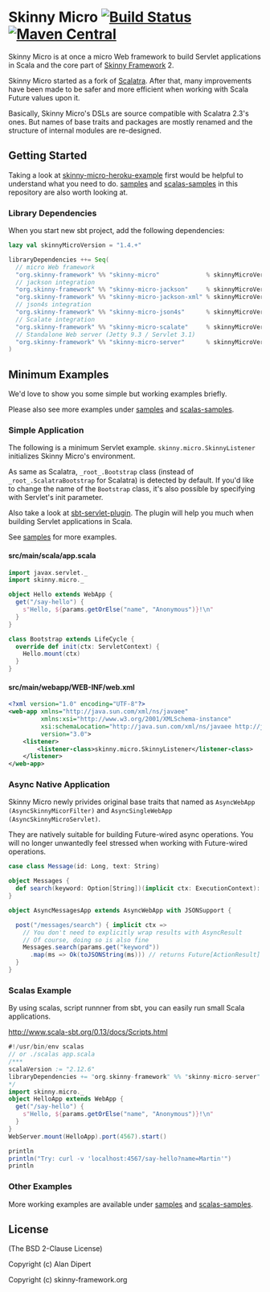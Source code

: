 # Skinny Micro [![Build Status](https://travis-ci.org/skinny-framework/skinny-micro.svg)](https://travis-ci.org/skinny-framework/skinny-micro) [![Maven Central](https://maven-badges.herokuapp.com/maven-central/org.skinny-framework/skinny-micro_2.12/badge.svg)](https://maven-badges.herokuapp.com/maven-central/org.skinny-framework/skinny-micro_2.12)

Skinny Micro is at once a micro Web framework to build Servlet applications in Scala and the core part of [Skinny Framework](http://skinny-framework.org/) 2.

Skinny Micro started as a fork of [Scalatra](http://scalatra.org/). After that, many improvements have been made to be safer and more efficient when working with Scala Future values upon it.

Basically, Skinny Micro's DSLs are source compatible with Scalatra 2.3's ones. But names of base traits and packages are mostly renamed and the structure of internal modules are re-designed.

## Getting Started

Taking a look at [skinny-micro-heroku-example](https://github.com/skinny-framework/skinny-micro-heroku-example) first would be helpful to understand what you need to do. [samples](https://github.com/skinny-framework/skinny-micro/tree/master/samples) and [scalas-samples](https://github.com/skinny-framework/skinny-micro/tree/master/scalas-samples) in this repository are also worth looking at.

### Library Dependencies

When you start new sbt project, add the following dependencies:

```scala
lazy val skinnyMicroVersion = "1.4.+"

libraryDependencies ++= Seq(
  // micro Web framework
  "org.skinny-framework" %% "skinny-micro"             % skinnyMicroVersion,
  // jackson integration
  "org.skinny-framework" %% "skinny-micro-jackson"     % skinnyMicroVersion,
  "org.skinny-framework" %% "skinny-micro-jackson-xml" % skinnyMicroVersion,
  // json4s integration
  "org.skinny-framework" %% "skinny-micro-json4s"      % skinnyMicroVersion,
  // Scalate integration
  "org.skinny-framework" %% "skinny-micro-scalate"     % skinnyMicroVersion,
  // Standalone Web server (Jetty 9.3 / Servlet 3.1)
  "org.skinny-framework" %% "skinny-micro-server"      % skinnyMicroVersion
)
```

## Minimum Examples

We'd love to show you some simple but working examples briefly.

Please also see more examples under [samples](https://github.com/skinny-framework/skinny-micro/tree/master/samples) and [scalas-samples](https://github.com/skinny-framework/skinny-micro/tree/master/scalas-samples).

### Simple Application

The following is a minimum Servlet example. `skinny.micro.SkinnyListener` initializes Skinny Micro's environment.

As same as Scalatra, `_root_.Bootstrap` class (instead of `_root_.ScalatraBootstrap` for Scalatra) is detected by default. If you'd like to change the name of the `Bootstrap` class, it's also possible by specifying with Servlet's init parameter.

Also take a look at [sbt-servlet-plugin](https://github.com/skinny-framework/sbt-servlet-plugin). The plugin will help you much when building Servlet applications in Scala.

See [samples](https://github.com/skinny-framework/skinny-micro/tree/master/samples) for more examples.

#### src/main/scala/app.scala

```scala
import javax.servlet._
import skinny.micro._

object Hello extends WebApp {
  get("/say-hello") {
    s"Hello, ${params.getOrElse("name", "Anonymous")}!\n"
  }
}

class Bootstrap extends LifeCycle {
  override def init(ctx: ServletContext) {
    Hello.mount(ctx)
  }
}
```

#### src/main/webapp/WEB-INF/web.xml

```xml
<?xml version="1.0" encoding="UTF-8"?>
<web-app xmlns="http://java.sun.com/xml/ns/javaee"
         xmlns:xsi="http://www.w3.org/2001/XMLSchema-instance"
         xsi:schemaLocation="http://java.sun.com/xml/ns/javaee http://java.sun.com/xml/ns/javaee/web-app_3_0.xsd"
         version="3.0">
    <listener>
        <listener-class>skinny.micro.SkinnyListener</listener-class>
    </listener>
</web-app>
```

### Async Native Application

Skinny Micro newly privides original base traits that named as `AsyncWebApp (AsyncSkinnyMicorFilter)` and `AsyncSingleWebApp (AsyncSkinnyMicroServlet)`.

They are natively suitable for building Future-wired async operations. You will no longer unwantedly feel stressed when working with Future-wired operations.

```scala
case class Message(id: Long, text: String)

object Messages {
  def search(keyword: Option[String])(implicit ctx: ExecutionContext): Future[Seq[Message]]
}

object AsyncMessagesApp extends AsyncWebApp with JSONSupport {

  post("/messages/search") { implicit ctx =>
    // You don't need to explicitly wrap results with AsyncResult
    // Of course, doing so is also fine
    Messages.search(params.get("keyword"))
      .map(ms => Ok(toJSONString(ms))) // returns Future[ActionResult]
  }
}
```

### Scalas Example

By using scalas, script runnner from sbt, you can easily run small Scala applications.

http://www.scala-sbt.org/0.13/docs/Scripts.html

```scala
#!/usr/bin/env scalas
// or ./scalas app.scala
/***
scalaVersion := "2.12.6"
libraryDependencies += "org.skinny-framework" %% "skinny-micro-server" % "1.4.+"
*/
import skinny.micro._
object HelloApp extends WebApp {
  get("/say-hello") {
    s"Hello, ${params.getOrElse("name", "Anonymous")}!\n"
  }
}
WebServer.mount(HelloApp).port(4567).start()

println
println("Try: curl -v 'localhost:4567/say-hello?name=Martin'")
println
```

### Other Examples

More working examples are available under [samples](https://github.com/skinny-framework/skinny-micro/tree/master/samples) and [scalas-samples](https://github.com/skinny-framework/skinny-micro/tree/master/scalas-samples).

## License

(The BSD 2-Clause License)

Copyright (c) Alan Dipert

Copyright (c) skinny-framework.org

